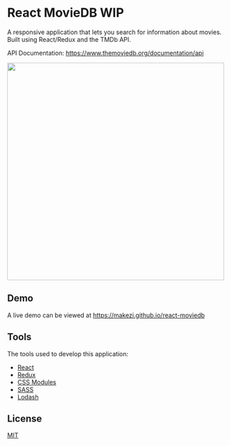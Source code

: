 # React MovieDB WIP

A responsive application that lets you search for information about movies. Built using React/Redux and the TMDb API.

API Documentation: https://www.themoviedb.org/documentation/api

<img src="https://imgur.com/Elkh245.gif" height="500" />

## Demo

A live demo can be viewed at https://makezi.github.io/react-moviedb

## Tools

The tools used to develop this application:

* [React](https://reactjs.org/)
* [Redux](https://redux.js.org/)
* [CSS Modules](https://github.com/css-modules/css-modules)
* [SASS](http://sass-lang.com/)
* [Lodash](https://lodash.com/)

## License

[MIT](https://github.com/Makezi/react-moviedb/blob/master/LICENSE)
